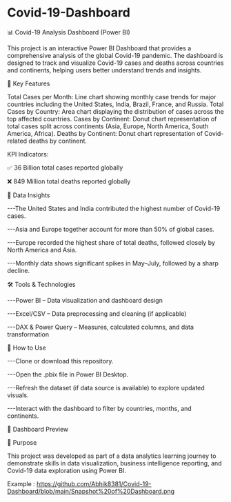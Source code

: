 # Covid-19-Dashboard
📊 Covid-19 Analysis Dashboard (Power BI)

This project is an interactive Power BI Dashboard that provides a comprehensive analysis of the global Covid-19 pandemic. The dashboard is designed to track and visualize Covid-19 cases and deaths across countries and continents, helping users better understand trends and insights.

🔎 Key Features

Total Cases per Month: Line chart showing monthly case trends for major countries including the United States, India, Brazil, France, and Russia.
Total Cases by Country: Area chart displaying the distribution of cases across the top affected countries.
Cases by Continent: Donut chart representation of total cases split across continents (Asia, Europe, North America, South America, Africa).
Deaths by Continent: Donut chart representation of Covid-related deaths by continent.

KPI Indicators:

✅ 36 Billion total cases reported globally

❌ 849 Million total deaths reported globally

📂 Data Insights

---The United States and India contributed the highest number of Covid-19 cases.

---Asia and Europe together account for more than 50% of global cases.

---Europe recorded the highest share of total deaths, followed closely by North America and Asia.

---Monthly data shows significant spikes in May–July, followed by a sharp decline.

🛠 Tools & Technologies

---Power BI – Data visualization and dashboard design

---Excel/CSV – Data preprocessing and cleaning (if applicable)

---DAX & Power Query – Measures, calculated columns, and data transformation

🚀 How to Use

---Clone or download this repository.

---Open the .pbix file in Power BI Desktop.

---Refresh the dataset (if data source is available) to explore updated visuals.

---Interact with the dashboard to filter by countries, months, and continents.

📸 Dashboard Preview

📌 Purpose

This project was developed as part of a data analytics learning journey to demonstrate skills in data visualization, business intelligence reporting, and Covid-19 data exploration using Power BI.

Example : https://github.com/Abhik8381/Covid-19-Dashboard/blob/main/Snapshot%20of%20Dashboard.png


